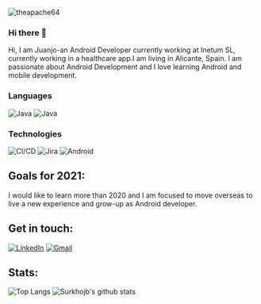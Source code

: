 <p align="left"><img src="https://komarev.com/ghpvc/?username=theapache64&label=Profile%20views&color=0e75b6&style=flat"
                     alt="theapache64"/></p>
                     
### Hi there 👋
Hi, I am Juanjo-an Android Developer currently working at Inetum SL, currently working in a healthcare app.I am living in Alicante, Spain. I am passionate about Android Development and I love learning Android and mobile development.

### Languages
![Java](https://img.shields.io/badge/-Java-000?&logo=Java&logoColor=007396)
![Java](https://img.shields.io/badge/-Kotlin-000?&logo=Kotlin&logoColor=007396)

### Technologies

![CI/CD](https://img.shields.io/badge/-CI%2FCD-000?&logo=CircleCI&logoColor=888)
![Jira](https://img.shields.io/badge/-Jira-000?&logo=Jira-Software&logoColor=0052CC)
![Android](https://img.shields.io/badge/-Android-000?&logo=Android)

## Goals for 2021:
I would like to learn more than 2020 and I am focused to move overseas to live a new experience and grow-up as Android developer.

## Get in touch:
[![LinkedIn](https://img.shields.io/badge/LinkedIn-0077B5?style=for-the-badge&logo=linkedin&logoColor=white)](https://www.linkedin.com/in/juanjo-berenguer/?locale=en_US)
[![Gmail](https://img.shields.io/badge/Gmail-D14836?style=for-the-badge&logo=gmail&logoColor=white)](mailto:surkhojb@gmail.com)

## Stats:
![Top Langs](https://github-readme-stats.vercel.app/api/top-langs/?username=Surkhojb&count_private=true&theme=dark&hide_border=true&bg_color=0d1117)
![Surkhojb's github stats](https://github-readme-stats.vercel.app/api?username=Surkhojb&show_icons=true&count_private=true&theme=dark&hide_border=false&bg_color=0d1117&show_owner=true)
